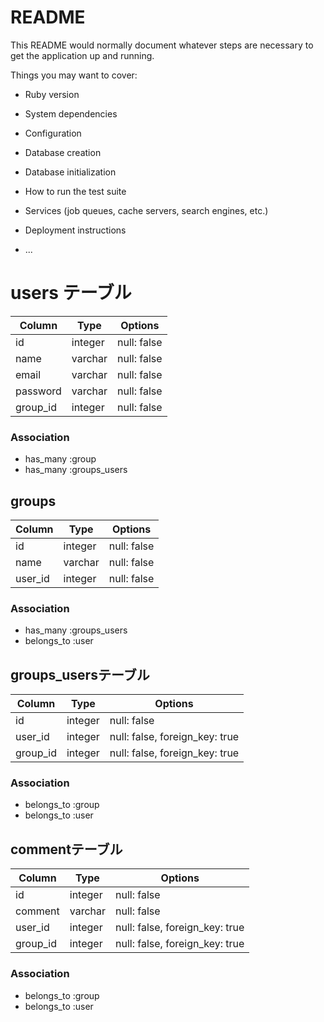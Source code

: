 # README

This README would normally document whatever steps are necessary to get the
application up and running.

Things you may want to cover:

* Ruby version

* System dependencies

* Configuration

* Database creation

* Database initialization

* How to run the test suite

* Services (job queues, cache servers, search engines, etc.)

* Deployment instructions

* ...

# users テーブル
|Column|Type|Options|
|------|----|-------|
|id|integer|null: false|
|name|varchar|null: false|
|email|varchar|null: false|
|password|varchar|null: false|
|group_id|integer|null: false|

### Association
- has_many :group
- has_many :groups_users

## groups
|Column|Type|Options|
|------|----|-------|
|id|integer|null: false|
|name|varchar|null: false|
|user_id|integer|null: false|foreign_key: true|

### Association
- has_many :groups_users
- belongs_to :user

## groups_usersテーブル

|Column|Type|Options|
|------|----|-------|
|id|integer|null: false|
|user_id|integer|null: false, foreign_key: true|
|group_id|integer|null: false, foreign_key: true|

### Association
- belongs_to :group
- belongs_to :user

## commentテーブル

|Column|Type|Options|
|------|----|-------|
|id|integer|null: false|
|comment|varchar|null: false|
|user_id|integer|null: false, foreign_key: true|
|group_id|integer|null: false, foreign_key: true|

### Association
- belongs_to :group
- belongs_to :user
